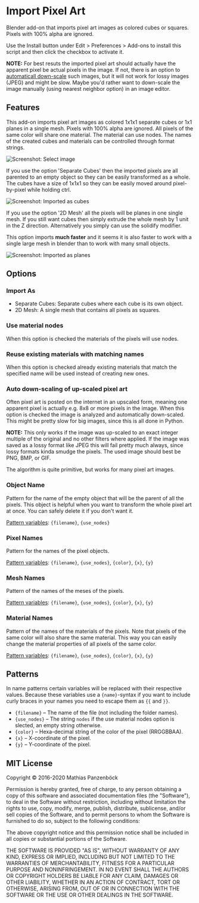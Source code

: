 Import Pixel Art
================

Blender add-on that imports pixel art images as colored cubes or squares.
Pixels with 100% alpha are ignored.

Use the Install button under Edit > Preferences > Add-ons to install this
script and then click the checkbox to activate it.

**NOTE:** For best resuts the imported pixel art should actually have the
apparent pixel be actual pixels in the image. If not, there is an option to
[automaticall down-scale](#auto-down-scaling-of-up-scaled-pixel-art) such
images, but it will not work for lossy images (JPEG) and might be slow. Maybe
you'd rather want to down-scale the image manually (using nearest neighbor
option) in an image editor.

Features
--------

This add-on imports pixel art images as colored 1x1x1 separate cubes or 1x1
planes in a single mesh. Pixels with 100% alpha are ignored. All pixels of the
same color will share one material. The material can use nodes. The names of
the created cubes and materials can be controlled through format strings.

![Screenshot: Select image](https://i.imgur.com/HYQDuXh.png)

If you use the option 'Separate Cubes' then the imported pixels are all parented
to an empty object so they can be easily transformed as a whole. The cubes have
a size of 1x1x1 so they can be easily moved around pixel-by-pixel while holding
ctrl.

![Screenshot: Imported as cubes](https://i.imgur.com/G7shPkv.png)

If you use the option '2D Mesh' all the pixels will be planes in one single mesh.
If you still want cubes then simply extrude the whole mesh by 1 unit in the Z
direction. Alternatively you simply can use the solidify modifier.

This option imports **much faster** and it seems it is also faster to work with
a single large mesh in blender than to work with many small objects.

![Screenshot: Imported as planes](https://i.imgur.com/esBicPn.png)

Options
-------

### Import As

* Separate Cubes: Separate cubes where each cube is its own object.
* 2D Mesh: A single mesh that contains all pixels as squares.

### Use material nodes

When this option is checked the materials of the pixels will use nodes.

### Reuse existing materials with matching names

When this option is checked already existing materials that match the
specified name will be used instead of creating new ones.

### Auto down-scaling of up-scaled pixel art

Often pixel art is posted on the internet in an upscaled form, meaning one
apparent pixel is actually e.g. 8x8 or more pixels in the image. When this
option is checked the image is analyzed and automatically down-scaled. This
might be pretty slow for big images, since this is all done in Python.

**NOTE:** This only works if the image was up-scaled to an exact integer
multiple of the original and no other filters where applied. If the image
was saved as a lossy format like JPEG this will fail pretty much always,
since lossy formats kinda smudge the pixels. The used image should best
be PNG, BMP, or GIF.

The algorithm is quite primitive, but works for many pixel art images.

### Object Name

Pattern for the name of the empty object that will be the parent of all the
pixels. This object is helpful when you want to transform the whole pixel art
at once. You can safely delete it if you don't want it.

[Pattern variables](#patterns): `{filename}`, `{use_nodes}`

### Pixel Names

Pattern for the names of the pixel objects.

[Pattern variables](#patterns): `{filename}`, `{use_nodes}`, `{color}`, `{x}`, `{y}`

### Mesh Names

Pattern of the names of the meses of the pixels.

[Pattern variables](#patterns): `{filename}`, `{use_nodes}`, `{color}`, `{x}`, `{y}`

### Material Names

Pattern of the names of the materials of the pixels. Note that pixels of the
same color will also share the same material. This way you can easily change
the material properties of all pixels of the same color.

[Pattern variables](#patterns): `{filename}`, `{use_nodes}`, `{color}`, `{x}`, `{y}`

Patterns
--------

In name patterns certain variables will be replaced with their respective
values. Because these variables use a `{name}`-syntax if you want to include
curly braces in your names you need to escape them as `{{` and `}}`.

* `{filename}` – The name of the file (not including the folder names).
* `{use_nodes}` – The string `nodes` if the use material nodes option is
  slected, an empty string otherwise.
* `{color}` – Hexa-decimal string of the color of the pixel (RRGGBBAA).
* `{x}` – X-coordinate of the pixel.
* `{y}` – Y-coordinate of the pixel.

MIT License
-----------

Copyright © 2016-2020 Mathias Panzenböck

Permission is hereby granted, free of charge, to any person obtaining a copy of
this software and associated documentation files (the "Software"), to deal in
the Software without restriction, including without limitation the rights to
use, copy, modify, merge, publish, distribute, sublicense, and/or sell copies of
the Software, and to permit persons to whom the Software is furnished to do so,
subject to the following conditions:

The above copyright notice and this permission notice shall be included in all
copies or substantial portions of the Software.

THE SOFTWARE IS PROVIDED "AS IS", WITHOUT WARRANTY OF ANY KIND, EXPRESS OR
IMPLIED, INCLUDING BUT NOT LIMITED TO THE WARRANTIES OF MERCHANTABILITY, FITNESS
FOR A PARTICULAR PURPOSE AND NONINFRINGEMENT. IN NO EVENT SHALL THE AUTHORS OR
COPYRIGHT HOLDERS BE LIABLE FOR ANY CLAIM, DAMAGES OR OTHER LIABILITY, WHETHER
IN AN ACTION OF CONTRACT, TORT OR OTHERWISE, ARISING FROM, OUT OF OR IN
CONNECTION WITH THE SOFTWARE OR THE USE OR OTHER DEALINGS IN THE SOFTWARE.
